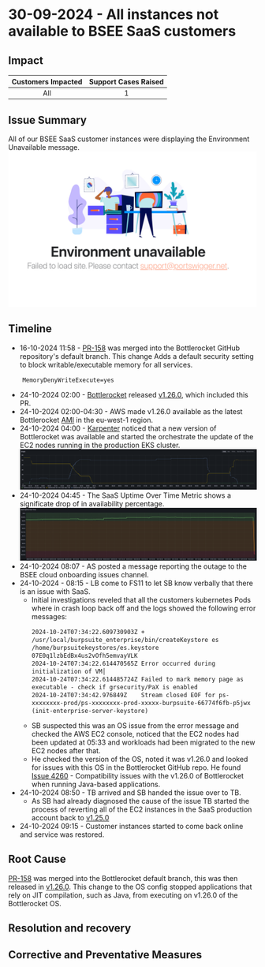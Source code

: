 # 30-09-2024 - All instances not available to BSEE SaaS customers

## Impact

| Customers Impacted | Support Cases Raised |
|:---:|:---:|
| All | 1 |


## Issue Summary
All of our BSEE SaaS customer instances were displaying the Environment Unavailable message.
![Bottlerocket rollout](../../media/24-10-2024-saas-outage-page.jpg)

## Timeline
- 16-10-2024 11:58 - [PR-158](https://github.com/bottlerocket-os/bottlerocket-core-kit/pull/158) was merged into the Bottlerocket GitHub repository's default branch. This change Adds a default security setting to block writable/executable memory for all services.
```text
    MemoryDenyWriteExecute=yes
```
- 24-10-2024 02:00 - [Bottlerocket](https://github.com/bottlerocket-os) released [v1.26.0](https://github.com/bottlerocket-os/bottlerocket/releases/tag/v1.26.0), which included this PR.
- 24-10-2024 02:00-04:30 - AWS made v1.26.0 available as the latest Bottlerocket [AMI](https://docs.aws.amazon.com/AWSEC2/latest/UserGuide/AMIs.html) in the eu-west-1 region.
- 24-10-2024 04:00 - [Karpenter](https://github.com/kubernetes-sigs/karpenter) noticed that a new version of Bottlerocket was available and started the orchestrate the update of the EC2 nodes running in the production EKS cluster.
![Bottlerocket rollout](../../media/24-10-2024-saas-outage-bottlerocket-rollout.png)
- 24-10-2024 04:45 - The SaaS Uptime Over Time Metric shows a significate drop of in availability percentage. 
![SaaS uptime metics](../../media/24-10-2024-saas-outage-uptime-metic.png)
- 24-10-2024 08:07 - AS posted a message reporting the outage to the BSEE cloud onboarding issues channel.
- 24-10-2024 - 08:15 - LB come to FS11 to let SB know verbally that there is an issue with SaaS.
    - Initial investigations reveled that all the customers kubernetes Pods where in crash loop back off and the logs showed the following error messages:
        ```text
        2024-10-24T07:34:22.609730903Z + /usr/local/burpsuite_enterprise/bin/createKeystore es /home/burpsuitekeystores/es.keystore 07E0q1lzbEdBx4us2vOfh5emvayVLK
        2024-10-24T07:34:22.614470565Z Error occurred during initialization of VM│
        2024-10-24T07:34:22.614485724Z Failed to mark memory page as executable - check if grsecurity/PaX is enabled
        2024-10-24T07:34:42.976849Z    Stream closed EOF for ps-xxxxxxxx-prod/ps-xxxxxxxx-prod-xxxxx-burpsuite-66774f6fb-p5jwx (init-enterprise-server-keystore)
        ```
    - SB suspected this was an OS issue from the error message and checked the AWS EC2 console, noticed that the EC2 nodes had been updated at 05:33 and workloads had been migrated to the new EC2 nodes after that.
    - He checked the version of the OS, noted it was v1.26.0 and looked for issues with this OS in the Bottlerocket GitHub repo. He found [Issue 4260](https://github.com/bottlerocket-os/bottlerocket/issues/4260) - Compatibility issues with the v1.26.0 of Bottlerocket when running Java-based applications.
- 24-10-2024 08:50 - TB arrived and SB handed the issue over to TB.
    - As SB had already diagnosed the cause of the issue TB started the process of reverting all of the EC2 instances in the SaaS production account back to [v1.25.0](https://github.com/bottlerocket-os/bottlerocket/releases/tag/v1.25.0)
- 24-10-2024 09:15 - Customer instances started to come back online and service was restored.

## Root Cause

[PR-158](https://github.com/bottlerocket-os/bottlerocket-core-kit/pull/158) was merged into the Bottlerocket default branch, this was then released in [v1.26.0](https://github.com/bottlerocket-os/bottlerocket/releases/tag/v1.26.0). This change to the OS config stopped applications that rely on JIT compilation, such as Java, from executing on v1.26.0 of the Bottlerocket OS.

## Resolution and recovery

## Corrective and Preventative Measures 